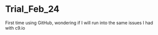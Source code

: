 # Trial_Feb_24
First time using GitHub, wondering if I will run into the same issues I had with c9.io
